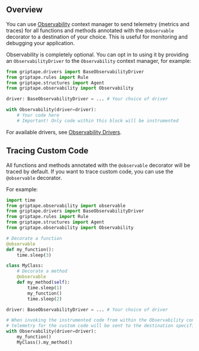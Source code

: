 ## Overview

You can use [Observability](../../reference/griptape/observability/observability.md) context manager to send telemetry (metrics and traces) for all functions and methods annotated with the `@observable` decorator to a destination of your choice. This is useful for monitoring and debugging your application.

Observability is completely optional. You can opt in to using it by providing an `ObservabilityDriver` to the `Observability` context manager, for example:

```python title="PYTEST_IGNORE"
from griptape.drivers import BaseObservabilityDriver
from griptape.rules import Rule
from griptape.structures import Agent
from griptape.observability import Observability

driver: BaseObservabilityDriver = ... # Your choice of driver

with Observability(driver=driver):
    # Your code here
    # Important! Only code within this block will be instrumented
```

For available drivers, see [Observability Drivers](../drivers/observability-drivers.md).

## Tracing Custom Code

All functions and methods annotated with the `@observable` decorator will be traced by default. If you want to trace custom code, you can use the `@observable` decorator.

For example:

```python title="PYTEST_IGNORE"
import time
from griptape.observability import observable
from griptape.drivers import BaseObservabilityDriver
from griptape.rules import Rule
from griptape.structures import Agent
from griptape.observability import Observability

# Decorate a function
@observable
def my_function():
    time.sleep(3)

class MyClass:
    # Decorate a method
    @observable
    def my_method(self):
        time.sleep(1)
        my_function()
        time.sleep(2)

driver: BaseObservabilityDriver = ... # Your choice of driver

# When invoking the instrumented code from within the Observability context manager, the
# telemetry for the custom code will be sent to the destination specified by the driver.
with Observability(driver=driver):
    my_function()
    MyClass().my_method()
```